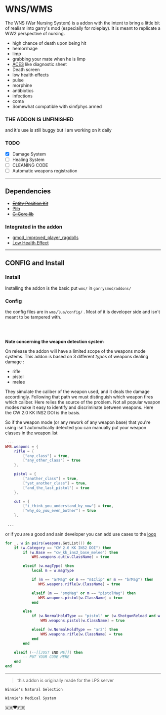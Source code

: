 # WNS/WMS

The WNS (War Nursing System) is a addon with the intent to bring a little bit of realism into garry's mod (especially for roleplay). It is meant to replicate a WW2 perspective of nursing.

- high chance of death upon being hit
- hemorrhage
- limp
- grabbing your mate when he is limp
- [ACE3](https://github.com/acemod/ACE3) like diagnostic sheet
- Death screen
- low health effects
- pulse
- morphine
- antibiotics
- infections
- coma
- Somewhat compatible with simfphys armed
### **THE ADDON IS UNFINISHED**

and it's use is still buggy but I am working on it daily 


### TODO
- [x] Damage System
- [ ] Healing System
- [ ] CLEANING CODE
- [ ] Automatic weapons registration
---

## Dependencies

- [~~Entity Position Kit~~](https://github.com/Pika-Software/plib_entity_position_kit)
- [~~Plib~~](https://github.com/Pika-Software/gmod_plib)
- [~~G-Core lib~~](https://github.com/SlownLS-Gmod/gcore-lib)

### Integrated in the addon
- [gmod_improved_player_ragdolls](https://github.com/Pika-Software/gmod_improved_player_ragdolls)
- [Low Health Effect](https://steamcommunity.com/sharedfiles/filedetails/?id=652896605)

---
## CONFIG and Install

### Install

Installing the addon is the basic put `wms/` in `garrysmod/addons/`

### Config


the config files are in `wms/lua/config/` . Most of it is developer side and isn't meant to be tampered with.

<br>
<br>

**Note concerning the weapon detection system**

On release the addon will have a limited scope of the weapons mode systems.
This addon is based on 3 different *types* of weapons dealing damage : 
* rifle
* pistol
* melee

They simulate the caliber of the weapon used, and it deals the damage accordingly.
Following that path we must distinguish which weapon fires which caliber. Here relies the source of the problem. Not all popular weapon modes make it easy to identify and discriminate between weapons. Here the CW 2.0 KK INS2 DOI is the basis.

So if the weapon mode (or any rework of any weapon base) that you're using isn't automatically detected you can manually put your weapon classes in [the weapon list](./lua/config/weapons.lua#L14-L50)

```lua
 ...
WMS.weapons = {
    rifle = {
        ["any_class"] = true,
        ["any_other_class"] = true
    },

    pistol = {
        ["another_class"] = true,
        ["yet_another_class"] = true,
        ["and_the_last_pistol"] = true
    },

    cut = {
        ["i_think_you_understand_by_now"] = true,
        ["why_do_you_even_bother"] = true
    },
 
 ...
```

or if you are a good and sain developer you can add use cases to the [loop](./lua/config/weapons.lua#L62-L86)

```lua
for _, w in pairs(weapons.GetList()) do
    if (w.Category == "CW 2.0 KK INS2 DOI") then
        if (w.Base == "cw_kk_ins2_base_melee") then
            WMS.weapons.cut[w.ClassName] = true

        elseif (w.magType) then
            local m = w.magType

            if (m == "arMag" or m == "m1Clip" or m == "brMag") then
               WMS.weapons.rifle[w.ClassName] = true

            elseif (m == "smgMag" or m == "pistolMag") then
               WMS.weapons.pistol[w.ClassName] = true
            end

        else
            if (w.NormalHoldType == "pistol" or (w.ShotgunReload and w.Shots > 1)) then
                WMS.weapons.pistol[w.ClassName] = true

            elseif (w.NormalHoldType == "ar2") then
                WMS.weapons.rifle[w.ClassName] = true
            end
        end

    elseif (--[[JUST END ME]]) then
        -- PUT YOUR CODE HERE
    end
end
```


---
> this addon is originally made for the LPS server

`Winnie's Natural Selection`

`Winnie's Medical System`

🇦🇲❤️🇫🇷
